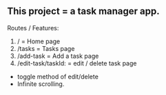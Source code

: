## This project = a task manager app.

Routes / Features:
1. / = Home page
2. /tasks = Tasks page
3. /add-task = Add a task page
4. /edit-task/taskId:  = edit / delete task page

- toggle method of edit/delete
- Infinite scrolling.


